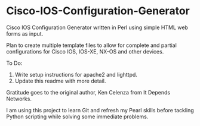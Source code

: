# Cisco-IOS-Configuration-Generator
Cisco IOS Configuration Generator written in Perl using simple HTML web forms as input.

Plan to create multiple template files to allow for complete and partial configurations for Cisco IOS, IOS-XE, NX-OS and other devices.

To Do:
  1) Write setup instructions for apache2 and lighttpd.
  2) Update this readme with more detail.

Gratitude goes to the original author, Ken Celenza from It Depends Networks.

I am using this project to learn Git and refresh my Pearl skills before tackling Python scripting while solving some immediate problems.
